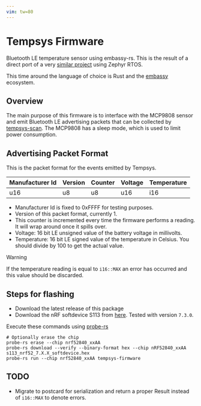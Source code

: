 ```yaml
---
vim: tw=80
---
```


# Tempsys Firmware

Bluetooth LE temperature sensor using embassy-rs. This is the result of a direct
port of a very
[similar project](https://github.com/fabiojmendes/ble-temp-sensor) using Zephyr
RTOS.

This time around the language of choice is Rust and the
[embassy](https://github.com/embassy-rs) ecosystem.

## Overview

The main purpose of this firmware is to interface with the MCP9808 sensor and
emit Bluetooth LE advertising packets that can be collected by
[tempsys-scan](https://github.com/fabiojmendes/tempsys-scan). The MCP9808 has a
sleep mode, which is used to limit power consumption.

## Advertising Packet Format

This is the packet format for the events emitted by Tempsys.

| Manufacturer Id | Version | Counter | Voltage | Temperature |
| --------------- | ------- | ------- | ------- | ----------- |
| u16             | u8      | u8      | u16     | i16         |

- Manufacturer Id is fixed to 0xFFFF for testing purposes.
- Version of this packet format, currently 1.
- This counter is incremented every time the firmware performs a reading. It
  will wrap around once it spills over.
- Voltage: 16 bit LE unsigned value of the battery voltage in millivolts.
- Temperature: 16 bit LE signed value of the temperature in Celsius. You should
  divide by 100 to get the actual value.

> [!WARNING]
> If the temperature reading is equal to `i16::MAX` an error has occurred and
> this value should be discarded.

## Steps for flashing

- Download the latest release of this package
- Download the nRF softdevice S113 from
  [here](https://www.nordicsemi.com/Products/Development-software/s113/download).
  Tested with version `7.3.0`.

Execute these commands using [probe-rs](https://probe.rs)

```shell
# Optionally erase the chip
probe-rs erase --chip nrf52840_xxAA
probe-rs download --verify --binary-format hex --chip nRF52840_xxAA s113_nrf52_7.X.X_softdevice.hex
probe-rs run --chip nrf52840_xxAA tempsys-firmware
```

## TODO

- Migrate to postcard for serialization and return a proper Result instead of
  `i16::MAX` to denote errors.
